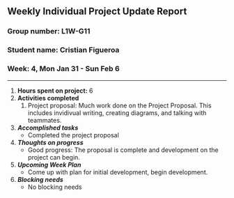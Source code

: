 ## Weekly Individual Project Update Report
### Group number: L1W-G11
### Student name: Cristian Figueroa
### Week: 4, Mon Jan 31 - Sun Feb 6
___
1. **Hours spent on project:**
   6
2. **Activities completed**
   1. Project proposal: Much work done on the Project Proposal. This includes invidivual writing, creating diagrams, and talking with teammates.
3. ***Accomplished tasks***
   - Completed the project proposal
4. ***Thoughts on progress***
   - Good progress: The proposal is complete and development on the project can begin.
5. ***Upcoming Week Plan***
   - Come up with plan for initial development, begin development.
6. ***Blocking needs***
   - No blocking needs
